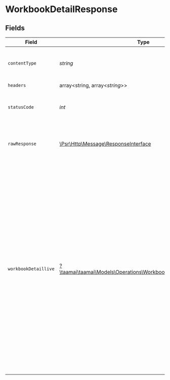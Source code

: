 # WorkbookDetailResponse


## Fields

| Field                                                                                                                                                                                                                                                                                                                                                                                                                                                                                                                           | Type                                                                                                                                                                                                                                                                                                                                                                                                                                                                                                                            | Required                                                                                                                                                                                                                                                                                                                                                                                                                                                                                                                        | Description                                                                                                                                                                                                                                                                                                                                                                                                                                                                                                                     | Example                                                                                                                                                                                                                                                                                                                                                                                                                                                                                                                         |
| ------------------------------------------------------------------------------------------------------------------------------------------------------------------------------------------------------------------------------------------------------------------------------------------------------------------------------------------------------------------------------------------------------------------------------------------------------------------------------------------------------------------------------- | ------------------------------------------------------------------------------------------------------------------------------------------------------------------------------------------------------------------------------------------------------------------------------------------------------------------------------------------------------------------------------------------------------------------------------------------------------------------------------------------------------------------------------- | ------------------------------------------------------------------------------------------------------------------------------------------------------------------------------------------------------------------------------------------------------------------------------------------------------------------------------------------------------------------------------------------------------------------------------------------------------------------------------------------------------------------------------- | ------------------------------------------------------------------------------------------------------------------------------------------------------------------------------------------------------------------------------------------------------------------------------------------------------------------------------------------------------------------------------------------------------------------------------------------------------------------------------------------------------------------------------- | ------------------------------------------------------------------------------------------------------------------------------------------------------------------------------------------------------------------------------------------------------------------------------------------------------------------------------------------------------------------------------------------------------------------------------------------------------------------------------------------------------------------------------- |
| `contentType`                                                                                                                                                                                                                                                                                                                                                                                                                                                                                                                   | *string*                                                                                                                                                                                                                                                                                                                                                                                                                                                                                                                        | :heavy_check_mark:                                                                                                                                                                                                                                                                                                                                                                                                                                                                                                              | HTTP response content type for this operation                                                                                                                                                                                                                                                                                                                                                                                                                                                                                   |                                                                                                                                                                                                                                                                                                                                                                                                                                                                                                                                 |
| `headers`                                                                                                                                                                                                                                                                                                                                                                                                                                                                                                                       | array<string, array<*string*>>                                                                                                                                                                                                                                                                                                                                                                                                                                                                                                  | :heavy_check_mark:                                                                                                                                                                                                                                                                                                                                                                                                                                                                                                              | N/A                                                                                                                                                                                                                                                                                                                                                                                                                                                                                                                             |                                                                                                                                                                                                                                                                                                                                                                                                                                                                                                                                 |
| `statusCode`                                                                                                                                                                                                                                                                                                                                                                                                                                                                                                                    | *int*                                                                                                                                                                                                                                                                                                                                                                                                                                                                                                                           | :heavy_check_mark:                                                                                                                                                                                                                                                                                                                                                                                                                                                                                                              | HTTP response status code for this operation                                                                                                                                                                                                                                                                                                                                                                                                                                                                                    |                                                                                                                                                                                                                                                                                                                                                                                                                                                                                                                                 |
| `rawResponse`                                                                                                                                                                                                                                                                                                                                                                                                                                                                                                                   | [\Psr\Http\Message\ResponseInterface](https://www.php-fig.org/psr/psr-7/#33-psrhttpmessageresponseinterface)                                                                                                                                                                                                                                                                                                                                                                                                                    | :heavy_check_mark:                                                                                                                                                                                                                                                                                                                                                                                                                                                                                                              | Raw HTTP response; suitable for custom response parsing                                                                                                                                                                                                                                                                                                                                                                                                                                                                         |                                                                                                                                                                                                                                                                                                                                                                                                                                                                                                                                 |
| `workbookDetaillive`                                                                                                                                                                                                                                                                                                                                                                                                                                                                                                            | [?\taamai\taamai\Models\Operations\WorkbookDetailWorkbookDetaillive](../../Models/Operations/WorkbookDetailWorkbookDetaillive.md)                                                                                                                                                                                                                                                                                                                                                                                               | :heavy_minus_sign:                                                                                                                                                                                                                                                                                                                                                                                                                                                                                                              | OK                                                                                                                                                                                                                                                                                                                                                                                                                                                                                                                              | {<br/>"status": "success",<br/>"message": "Data Fetch Successfully",<br/>"data": {<br/>"id": 7,<br/>"user_id": 2,<br/>"name": "member workspace",<br/>"default": 0,<br/>"created_at": "2023-07-19T04:51:54Z",<br/>"updated_at": "2023-07-19T04:51:54Z",<br/>"deleted_at": null,<br/>"folders": [<br/>{<br/>"id": 8,<br/>"name": "defaul1",<br/>"icon": "assets/folders/64ed715fc11cb_Artificial intelligence.gif",<br/>"description": null,<br/>"workbook_id": 7,<br/>"user_id": 2,<br/>"status": 1,<br/>"created_at": "2023-07-19T04:51:54Z",<br/>"updated_at": "2023-08-29T04:17:35Z",<br/>"deleted_at": null<br/>}<br/>]<br/>}<br/>} |